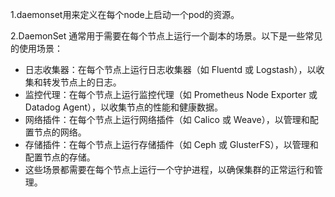 1.daemonset用来定义在每个node上启动一个pod的资源。

2.DaemonSet 通常用于需要在每个节点上运行一个副本的场景。以下是一些常见的使用场景：

- 日志收集器：在每个节点上运行日志收集器（如 Fluentd 或 Logstash），以收集和转发节点上的日志。
- 监控代理：在每个节点上运行监控代理（如 Prometheus Node Exporter 或 Datadog Agent），以收集节点的性能和健康数据。
- 网络插件：在每个节点上运行网络插件（如 Calico 或 Weave），以管理和配置节点的网络。
- 存储插件：在每个节点上运行存储插件（如 Ceph 或 GlusterFS），以管理和配置节点的存储。
- 这些场景都需要在每个节点上运行一个守护进程，以确保集群的正常运行和管理。